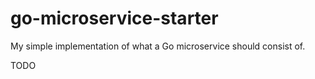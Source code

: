 # go-microservice-starter

My simple implementation of what a Go microservice should consist of.

TODO
